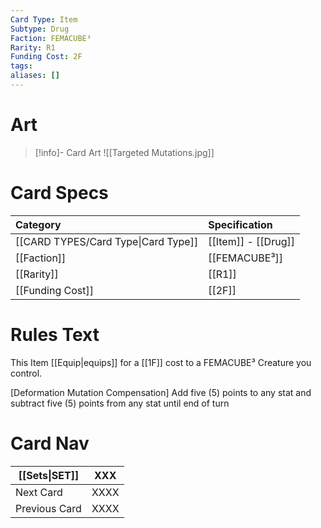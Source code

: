 ```yaml
---
Card Type: Item
Subtype: Drug
Faction: FEMACUBE³
Rarity: R1
Funding Cost: 2F
tags: 
aliases: []
---
```

# Art

> [!info]- Card Art
> ![[Targeted Mutations.jpg]]

# Card Specs

| Category | Specification| 
| :--- | :--- |
| [[CARD TYPES/Card Type\|Card Type]] | [[Item]] - [[Drug]] |  
| [[Faction]] | [[FEMACUBE³]] | 
| [[Rarity]] | [[R1]] |  
| [[Funding Cost]] | [[2F]] |  

# Rules Text

This Item [[Equip|equips]] for a [[1F]] cost to a FEMACUBE³ Creature you control.

[Deformation Mutation Compensation]
Add five (5) points to any stat and subtract five (5) points from any stat until end of turn

# Card Nav

| [[Sets\|SET]] | XXX |  
| --- | --- |  
| Next Card | XXXX |  
| Previous Card | XXXX |  

